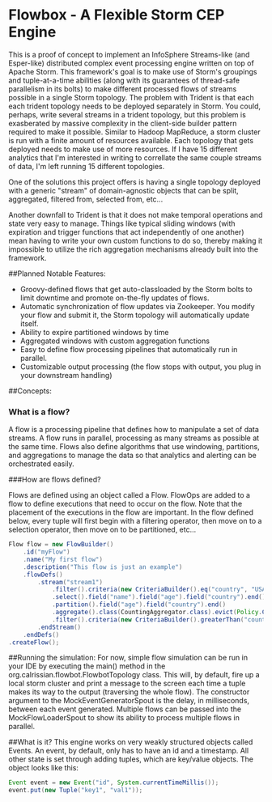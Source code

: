 Flowbox - A Flexible Storm CEP Engine
======================================

This is a proof of concept to implement an InfoSphere Streams-like (and Esper-like) distributed complex event processing engine written on top of Apache Storm. This framework's goal is to make use of Storm's groupings and tuple-at-a-time abilities (along with its guarantees of thread-safe parallelism in its bolts) to make different processed flows of streams possible in a single Storm topology. The problem with Trident is that each each trident topology needs to be deployed separately in Storm. You could, perhaps, write several streams in a trident topology, but this problem is exasberated by massive complexity in the client-side builder pattern required to make it possible. Similar to Hadoop MapReduce, a storm cluster is run with a finite amount of resources available. Each topology that gets deployed needs to make use of more resources. If I have 15 different analytics that I'm interested in writing to correllate the same couple streams of data, I'm left running 15 different topologies.


One of the solutions this project offers is having a single topology deployed with a generic "stream" of domain-agnostic objects that can be split, aggregated, filtered from, selected from, etc...


Another downfall to Trident is that it does not make temporal operations and state very easy to manage. Things like typical sliding windows (with expiration and trigger functions that act independently of one another) mean having to write your own custom functions to do so, thereby making it impossible to utilize the rich aggregation mechanisms already built into the framework. 


##Planned Notable Features:
- Groovy-defined flows that get auto-classloaded by the Storm bolts to limit downtime and promote on-the-fly updates of flows.
- Automatic synchronization of flow updates via Zookeeper. You modify your flow and submit it, the Storm topology will automatically update itself.
- Ability to expire partitioned windows by time
- Aggregated windows with custom aggregation functions
- Easy to define flow processing pipelines that automatically run in parallel.
- Customizable output processing (the flow stops with output, you plug in your downstream handling)

##Concepts:

### What is a flow?
A flow is a processing pipeline that defines how to manipulate a set of data streams. A flow runs in parallel, processing as many streams as possible at the same time. Flows also define algorithms that use windowing, partitions, and aggregations to manage the data so that analytics and alerting can be orchestrated easily. 

###How are flows defined?

Flows are defined using an object called a Flow. FlowOps are added to a flow to define executions that need to occur on the flow. Note that the placement of the executions in the flow are important. In the flow defined below, every tuple will first begin with a filtering operator, then move on to a selection operator, then move on to be partitioned, etc...

```Java
Flow flow = new FlowBuilder()
    .id("myFlow")
    .name("My first flow")
    .description("This flow is just an example")
    .flowDefs()
        .stream("stream1")
            .filter().criteria(new CriteriaBuilder().eq("country", "USA").build()).end()
            .select().field("name").field("age").field("country").end()
            .partition().field("age").field("country").end()
            .aggregate().class(CountingAggregator.class).evict(Policy.COUNT, 1000).trigger(Policy.TIME, 30).end()
            .filter().criteria(new CriteriaBuilder().greaterThan("count", 50).build()).end()
        .endStream()
    .endDefs()
.createFlow();
```

##Running the simulation: 
For now, simple flow simulation can be run in your IDE by executing the main() method in the org.calrissian.flowbot.FlowbotTopology class. This will, by default, fire up a local storm cluster and print a message to the screen each time a tuple makes its way to the output (traversing the whole flow). The constructor argument to the MockEventGeneratorSpout is the delay, in milliseconds, between each event generated. Multiple flows can be passed into the MockFlowLoaderSpout to show its ability to process multiple flows in parallel.

##What is it?
This engine works on very weakly structured objects called Events. An event, by default, only has to have an id and a timestamp. All other state is set through adding tuples, which are key/value objects. The object looks like this:

```java
Event event = new Event("id", System.currentTimeMillis());
event.put(new Tuple("key1", "val1"));
```



